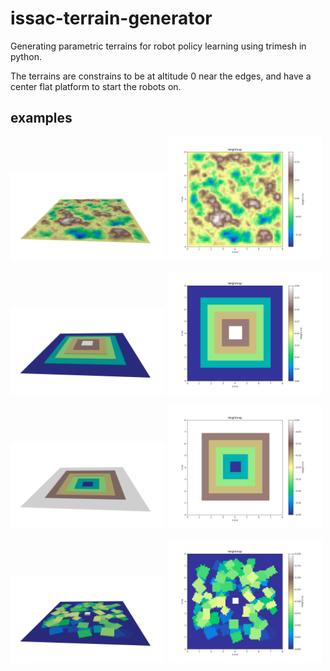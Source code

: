 # issac-terrain-generator
Generating parametric terrains for robot policy learning using trimesh in python.


The terrains are constrains to be at altitude 0 near the edges, and have a center flat platform to start the robots on.

## examples
<p float="middle">
  <img src="images/terrain1_3d.png" width=49% />
  <img src="images/terrain1_heightmap.png" width=49% /> 
</p>
<p float="middle">
  <img src="images/terrain2_3d.png" width=49% />
  <img src="images/terrain2_heightmap.png" width=49% /> 
</p>
<p float="middle">
  <img src="images/terrain3_3d.png" width=49% />
  <img src="images/terrain3_heightmap.png" width=49% /> 
</p>
<p float="middle">
  <img src="images/terrain4_3d.png" width=49% />
  <img src="images/terrain4_heightmap.png" width=49% />
</p>
